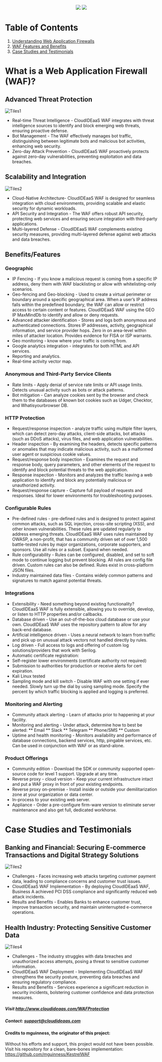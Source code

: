 <p align="center">
    <img src="Images/WAFSplash.png?raw=true"  />
    <img src="Images/logo.png?raw=true" />
</p>

# Table of Contents
1. [Understanding Web Application Firewalls](#whatisawaf)
2. [WAF Features and Benefits](#featuresbenefits)
3. [Case Studies and Testimonials](#casestudies)

<a name="whatisawaf" />

# What is a Web Application Firewall (WAF)?

## Advanced Threat Protection

![Tiles1](Images/Tiles1.png)

* Real-time Threat Intelligence - CloudIDEaaS WAF integrates with threat intelligence sources to identify and block emerging web threats, ensuring proactive defense.
* Bot Management - The WAF effectively manages bot traffic, distinguishing between legitimate bots and malicious bot activities, enhancing web security.
* Zero-day Attack Prevention - CloudIDEaaS WAF proactively protects against zero-day vulnerabilities, preventing exploitation and data breaches.

## Scalability and Integration

![Tiles2](Images/Tiles2.png)

* Cloud-Native Architecture- CloudIDEaaS WAF is designed for seamless integration with cloud environments, providing scalable and elastic security for dynamic workloads.
* API Security and Integration - The WAF offers robust API security, protecting web services and ensuring secure integration with third-party applications.
* Multi-layered Defense - CloudIDEaaS WAF complements existing security measures, providing multi-layered defense against web attacks and data breaches.

<a name="#featuresbenefits" />

## Benefits/Features

### Geographic
* IP Fencing - If you know a malicious request is coming from a specific IP address, deny them with WAF blacklisting or allow with whitelisting-only scenarios.
* Geo-fencing and Geo-blocking - Used to create a virtual perimeter or boundary around a specific geographical area. When a user’s IP address falls within the predefined boundary, the WAF can allow or restrict access to certain content or features.  CloudIDEaaS WAF using the GEO IP MaxMindDb to identify and allow or deny requests.
* Advanced attacker identification - Stores and logs both anonymous and authenticated connections.  Stores IP addresses, activity, geographical information, and service provider hops.  Zero in on area-level within miles of attacker location.  Provides evidence for FISA or ISP warrants.
* Geo monitoring - know where your traffic is coming from.
* Google analytics integration - integrates for both HTML and API services.
* Reporting and analytics.
* Real-time activity vector map.
###  Anonymous and Third-Party Service Clients
* Rate limits - Apply denial of service rate limits or API usage limits.  Detects unusual activity such as bots or attack patterns.
* Bot mitigation - Can analyze cookies sent by the browser and check them to the databases of known bot cookies such as Udger, Checktor, and Whatisyourbrowser DB.
###  HTTP Protection
* Request/response inspection - analyze traffic using multiple filter layers, which can detect zero-day attacks, client-side attacks, bot attacks (such as DDoS attacks), virus files, and web application vulnerabilities.
* Header inspection - By examining the headers, detects specific patterns or anomalies that may indicate malicious activity, such as a malformed user agent or suspicious cookie values.
* Request/response body inspection - Examines the request and response body, query parameters, and other elements of the request to identify and block potential threats to the web application.
* Response inspection - Monitors and analyzes the traffic leaving a web application to identify and block any potentially malicious or unauthorized activity.
* Request/response capture - Capture full payload of requests and responses.  Ideal for lower environments for troubleshooting purposes.

### Configurable Rules
* Pre-defined rules - pre-defined rules and is designed to protect against common attacks, such as SQL injection, cross-site scripting (XSS), and other known vulnerabilities. These rules are updated regularly to address emerging threats.  CloudIDEaaS WAF uses rules maintained by OWASP, a non-profit, that has a community driven set of over 1,500 battle-tested rules by major organizations, corporate supporters, and sponsors.  Use all rules or a subset.  Expand when needed.
* Rule configurability - Rules can be configured, disabled, and set to soft mode to continue logging but prevent blocking.  All rules are config file driven.  Custom rules can also be defined.  Rules exist in cross-platform JSON files.
* Industry maintained data files - Contains widely common patterns and signatures to match against potential threats.

### Integrations
* Extensibility - Need something beyond existing functionality?  CloudIDEaaS WAF is fully extensible, allowing you to override, develop, or listen to HTTP properties and/or callbacks.
* Database driven - Use an out-of-the-box cloud database or use your own.  CloudIDEaaS WAF uses the repository pattern to allow for any back-end database.
* Artificial intelligence driven - Uses a neural network to learn from traffic and pick up on unusual attack vectors not handled directly by rules.
* Log driven - Full access to logs and offering of custom log solutions/providers that work with Serilog.
* Automatic certificate registration:
* Self-register lower environments (certificate authority not required)
* Submission to authorities for production or receive alerts for cert expiration.
* Kali Linux tested
* Sampling mode and kill switch - Disable WAF with one setting if ever needed.  Slowly turn up the dial by using sampling mode.  Specify the percent by which traffic blocking is applied and logging is preferred.

### Monitoring and Alerting
* Community attack alerting - Learn of attacks prior to happening at your facility. 
* Monitoring and alerting - Under attack, determine how to best be alerted:
** Email
** Slack
** Telegram
** Phone/SMS
** Custom
* Uptime and health monitoring - Monitors availability and performance of database connections, backend services, http, pingable services, etc.  Can be used in conjunction with WAF or as stand-alone.
### Product Offerings
 * Community edition - Download the SDK or community supported open-source code for level 1 support.  Upgrade at any time.
*  Reverse proxy - cloud version - Keep your current infrastructure intact and put a WAF proxy in front of your existing endpoints.
*  Reverse proxy on-premise - Install inside or outside your demilitarization zone at your organization or data center.
*  In-process to your existing web server.
*  Appliance - Order a pre-configure firm-ware version to eliminate server maintenance and also get full, dedicated workhorse.

<a name="casestudies" />

# Case Studies and Testimonials

## Banking and Financial: Securing E-commerce Transactions and Digital Strategy Solutions

![Tiles2](Images/Tiles3.png)

* Challenges - Faces increasing web attacks targeting customer payment data, leading to compliance concerns and customer trust issues.
* CloudIDEaaS WAF Implementation - By deploying CloudIDEaaS WAF, Business A achieved PCI DSS compliance and significantly reduced web attack incidents.
* Results and Benefits - Enables Banks to enhance customer trust, improve transaction security, and maintain uninterrupted e-commerce operations.

## Health Industry: Protecting Sensitive Customer Data

![Tiles4](Images/Tiles4.png)

* Challenges - The industry struggles with data breaches and unauthorized access attempts, posing a threat to sensitive customer information.
* CloudIDEaaS WAF Deployment - Implementing CloudIDEaaS WAF strengthens the security posture, preventing data breaches and ensuring regulatory compliance.
* Results and Benefits - Services experience a significant reduction in security incidents, bolstering customer confidence and data protection measures.

##### Visit http://www.cloudideaas.com/WAFProtection
##### Contact: support@cloudideaas.com

#### Credits to mguinness, the originator of this project: 

Without his efforts and support, this project would not have been possible.
Visit his repository for a clean, bare-bones implementation:
https://github.com/mguinness/KestrelWAF
